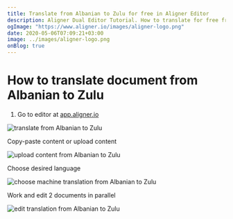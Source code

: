 ```yaml
---
title: Translate from Albanian to Zulu for free in Aligner Editor
description: Aligner Dual Editor Tutorial. How to translate for free from Albanian to Zulu. Aligner is multilingual document management platform. 
ogImage: "https://www.aligner.io/images/aligner-logo.png"
date: 2020-05-06T07:09:21+03:00
image: ../images/aligner-logo.png
onBlog: true
---
```


# How to translate document from Albanian to Zulu

1. Go to editor at [app.aligner.io](https://app.aligner.io "Aligner App web page")

![translate from Albanian to Zulu](../aligner-blank-editor.png "translate from Albanian to Zulu")

Copy-paste content or upload content

![upload content from Albanian to Zulu](../aligner-uploaded-document.png "upload content from Albanian to Zulu")

Choose desired language

![choose machine translation from Albanian to Zulu](../aligner-language-dropdown.png "choose machine translation from Albanian to Zulu")

Work and edit 2 documents in parallel

![edit translation from Albanian to Zulu](../aligner-double-sitded-editor.png "edit translation from Albanian to Zulu")

